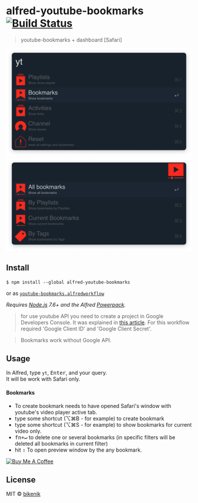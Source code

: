 # alfred-youtube-bookmarks [![Build Status](https://travis-ci.org/bikenik/alfred-youtube-bookmarks.svg?branch=master)](https://travis-ci.org/bikenik/alfred-youtube-bookmarks)

> youtube-bookmarks + dashboard [Safari]

![main-window](./media_readme/main-window1.png)
![main-window](./media_readme/main-window2.png)


## Install

```
$ npm install --global alfred-youtube-bookmarks
```
or as [ `youtube-bookmarks.alfredworkflow`](https://github.com/bikenik/alfred-youtube-bookmarks/releases)

*Requires [Node.js](https://nodejs.org) 7.6+ and the Alfred [Powerpack](https://www.alfredapp.com/powerpack/).*

> for use youtube API you need to create a project in Google Developers Console. It was explained in [this article](https://medium.com/@pablo127/google-api-authentication-with-oauth-2-on-the-example-of-gmail-a103c897fd98). For this workflow required 'Google Client ID' and 'Google Client Secret'.

> Bookmarks work without Google API.


## Usage

In Alfred, type `yt`, <kbd>Enter</kbd>, and your query.<br>
It will be work with Safari only.

#### Bookmarks
- To create bookmark needs to have opened Safari's window with youtube's video player active tab.
- type some shortcut (⌥⌘B - for example) to create bookmark
- type some shortcut (⌥⌘S - for example) to show bookmarks for current video only.
- <kbd>fn+↵</kbd> to delete one or several bookmarks (in specific filters will be deleted all bookmarks in current filter)
- hit <kbd>⇧</kbd> To open preview window by the any bookmark.

<a href="https://www.buymeacoffee.com/cLMme6h" target="_blank"><img src="https://www.buymeacoffee.com/assets/img/custom_images/orange_img.png" alt="Buy Me A Coffee" style="height: auto !important;width: auto !important;" ></a>

## License

MIT © [bikenik](http://bikenik.org)

